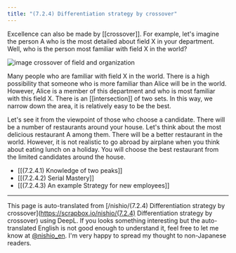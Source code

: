 ```yaml
---
title: "(7.2.4) Differentiation strategy by crossover"
---
```



Excellence can also be made by [[crossover]]. For example, let's imagine the person A who is the most detailed about field X in your department. Well, who is the person most familiar with field X in the world?

![image](https://gyazo.com/584a6045f1fb7e2b2b1a48d12a53b663/thumb/1000)
crossover of field and organization

Many people who are familiar with field X in the world. There is a high possibility that someone who is more familiar than Alice will be in the world. However, Alice is a member of this department and who is most familiar with this field X. There is an [[intersection]] of two sets. In this way, we narrow down the area, it is relatively easy to be the best.

Let's see it from the viewpoint of those who choose a candidate. There will be a number of restaurants around your house. Let's think about the most delicious restaurant A among them. There will be a better restaurant in the world. However, it is not realistic to go abroad by airplane when you think about eating lunch on a holiday. You will choose the best restaurant from the limited candidates around the house.

- [[(7.2.4.1) Knowledge of two peaks]]
- [[(7.2.4.2) Serial Mastery]]
- [[(7.2.4.3) An example Strategy for new employees]]


---
This page is auto-translated from [/nishio/(7.2.4) Differentiation strategy by crossover](https://scrapbox.io/nishio/(7.2.4) Differentiation strategy by crossover) using DeepL. If you looks something interesting but the auto-translated English is not good enough to understand it, feel free to let me know at [@nishio_en](https://twitter.com/nishio_en). I'm very happy to spread my thought to non-Japanese readers.